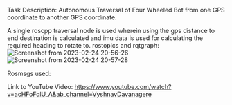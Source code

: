 
Task Description:
Autonomous Traversal of Four Wheeled Bot from one GPS coordinate to another GPS coordinate.

A single roscpp traversal node is used wherein using the gps distance to end destination is calculated and imu data is used for calculating the required heading to rotate to.
rostopics and rqtgraph:
![Screenshot from 2023-02-24 20-56-26](https://user-images.githubusercontent.com/96124935/221219255-bf6888cf-b80c-44fa-aaa8-742839b9716b.png)
![Screenshot from 2023-02-24 20-57-28](https://user-images.githubusercontent.com/96124935/221219338-1cfa2f70-4279-49ca-8f81-e6946bbe22df.png)

Rosmsgs used:

Link to YouTube Video:
https://www.youtube.com/watch?v=acHFoFqlU_A&ab_channel=VyshnavDavanagere
